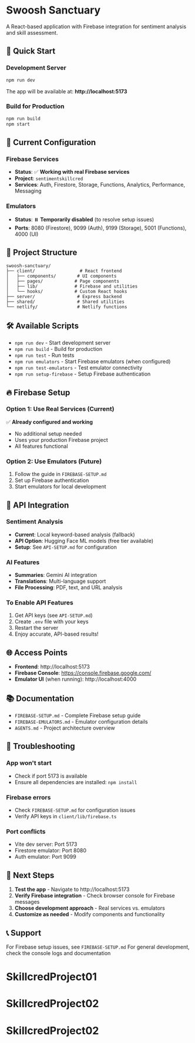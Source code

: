 # Swoosh Sanctuary

A React-based application with Firebase integration for sentiment analysis and skill assessment.

## 🚀 Quick Start

### Development Server
```bash
npm run dev
```
The app will be available at: **http://localhost:5173**

### Build for Production
```bash
npm run build
npm start
```

## 🔧 Current Configuration

### Firebase Services
- **Status**: ✅ **Working with real Firebase services**
- **Project**: `sentimentskillcred`
- **Services**: Auth, Firestore, Storage, Functions, Analytics, Performance, Messaging

### Emulators
- **Status**: ⏸️ **Temporarily disabled** (to resolve setup issues)
- **Ports**: 8080 (Firestore), 9099 (Auth), 9199 (Storage), 5001 (Functions), 4000 (UI)

## 📁 Project Structure

```
swoosh-sanctuary/
├── client/                 # React frontend
│   ├── components/        # UI components
│   ├── pages/            # Page components
│   ├── lib/              # Firebase and utilities
│   └── hooks/            # Custom React hooks
├── server/                # Express backend
├── shared/                # Shared utilities
└── netlify/               # Netlify functions
```

## 🛠️ Available Scripts

- `npm run dev` - Start development server
- `npm run build` - Build for production
- `npm run test` - Run tests
- `npm run emulators` - Start Firebase emulators (when configured)
- `npm run test-emulators` - Test emulator connectivity
- `npm run setup-firebase` - Setup Firebase authentication

## 🔥 Firebase Setup

### Option 1: Use Real Services (Current)
✅ **Already configured and working**
- No additional setup needed
- Uses your production Firebase project
- All features functional

### Option 2: Use Emulators (Future)
1. Follow the guide in `FIREBASE-SETUP.md`
2. Set up Firebase authentication
3. Start emulators for local development

## 🤖 **API Integration**

### **Sentiment Analysis**
- **Current**: Local keyword-based analysis (fallback)
- **API Option**: Hugging Face ML models (free tier available)
- **Setup**: See `API-SETUP.md` for configuration

### **AI Features**
- **Summaries**: Gemini AI integration
- **Translations**: Multi-language support
- **File Processing**: PDF, text, and URL analysis

### **To Enable API Features**
1. Get API keys (see `API-SETUP.md`)
2. Create `.env` file with your keys
3. Restart the server
4. Enjoy accurate, API-based results!

## 🌐 Access Points

- **Frontend**: http://localhost:5173
- **Firebase Console**: https://console.firebase.google.com/
- **Emulator UI** (when running): http://localhost:4000

## 📚 Documentation

- `FIREBASE-SETUP.md` - Complete Firebase setup guide
- `FIREBASE-EMULATORS.md` - Emulator configuration details
- `AGENTS.md` - Project architecture overview

## 🚨 Troubleshooting

### App won't start
- Check if port 5173 is available
- Ensure all dependencies are installed: `npm install`

### Firebase errors
- Check `FIREBASE-SETUP.md` for configuration issues
- Verify API keys in `client/lib/firebase.ts`

### Port conflicts
- Vite dev server: Port 5173
- Firestore emulator: Port 8080
- Auth emulator: Port 9099

## 🎯 Next Steps

1. **Test the app** - Navigate to http://localhost:5173
2. **Verify Firebase integration** - Check browser console for Firebase messages
3. **Choose development approach** - Real services vs. emulators
4. **Customize as needed** - Modify components and functionality

## 📞 Support

For Firebase setup issues, see `FIREBASE-SETUP.md`
For general development, check the console logs and documentation
# SkillcredProject01
# SkillcredProject02
# SkillcredProject02
